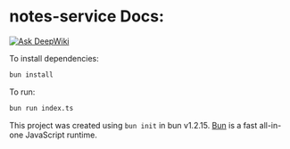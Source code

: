 # notes-service Docs:
[![Ask DeepWiki](https://deepwiki.com/badge.svg)](https://deepwiki.com/Zafkiel45/notes-service)

To install dependencies:

```bash
bun install
```

To run:

```bash
bun run index.ts
```

This project was created using `bun init` in bun v1.2.15. [Bun](https://bun.sh) is a fast all-in-one JavaScript runtime.
